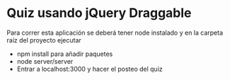 # Quiz usando jQuery Draggable

Para correr esta aplicación se deberá tener node instalado y en la carpeta raíz del proyecto ejecutar
- npm install para añadir paquetes
- node server/server
- Entrar a localhost:3000 y hacer el posteo del quiz 



